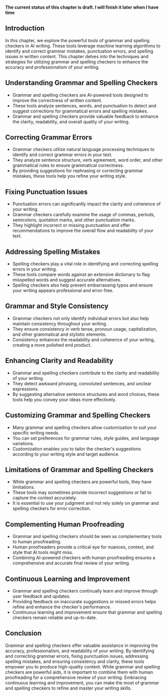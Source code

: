 **The current status of this chapter is draft. I will finish it later when I have time**

Introduction
------------

In this chapter, we explore the powerful tools of grammar and spelling checkers in AI writing. These tools leverage machine learning algorithms to identify and correct grammar mistakes, punctuation errors, and spelling issues in written content. This chapter delves into the techniques and strategies for utilizing grammar and spelling checkers to enhance the accuracy and professionalism of your writing.

Understanding Grammar and Spelling Checkers
-------------------------------------------

* Grammar and spelling checkers are AI-powered tools designed to improve the correctness of written content.
* These tools analyze sentences, words, and punctuation to detect and suggest corrections for grammatical errors and spelling mistakes.
* Grammar and spelling checkers provide valuable feedback to enhance the clarity, readability, and overall quality of your writing.

Correcting Grammar Errors
-------------------------

* Grammar checkers utilize natural language processing techniques to identify and correct grammar errors in your text.
* They analyze sentence structure, verb agreement, word order, and other grammatical rules to ensure grammatical correctness.
* By providing suggestions for rephrasing or correcting grammar mistakes, these tools help you refine your writing style.

Fixing Punctuation Issues
-------------------------

* Punctuation errors can significantly impact the clarity and coherence of your writing.
* Grammar checkers carefully examine the usage of commas, periods, semicolons, quotation marks, and other punctuation marks.
* They highlight incorrect or missing punctuation and offer recommendations to improve the overall flow and readability of your text.

Addressing Spelling Mistakes
----------------------------

* Spelling checkers play a vital role in identifying and correcting spelling errors in your writing.
* These tools compare words against an extensive dictionary to flag misspelled words and suggest accurate alternatives.
* Spelling checkers also help prevent embarrassing typos and ensure your writing appears professional and error-free.

Grammar and Style Consistency
-----------------------------

* Grammar checkers not only identify individual errors but also help maintain consistency throughout your writing.
* They ensure consistency in verb tense, pronoun usage, capitalization, and other grammatical and stylistic elements.
* Consistency enhances the readability and coherence of your writing, creating a more polished end product.

Enhancing Clarity and Readability
---------------------------------

* Grammar and spelling checkers contribute to the clarity and readability of your writing.
* They detect awkward phrasing, convoluted sentences, and unclear expressions.
* By suggesting alternative sentence structures and word choices, these tools help you convey your ideas more effectively.

Customizing Grammar and Spelling Checkers
-----------------------------------------

* Many grammar and spelling checkers allow customization to suit your specific writing needs.
* You can set preferences for grammar rules, style guides, and language variations.
* Customization enables you to tailor the checker's suggestions according to your writing style and target audience.

Limitations of Grammar and Spelling Checkers
--------------------------------------------

* While grammar and spelling checkers are powerful tools, they have limitations.
* These tools may sometimes provide incorrect suggestions or fail to capture the context accurately.
* It is essential to use your judgment and not rely solely on grammar and spelling checkers for error correction.

Complementing Human Proofreading
--------------------------------

* Grammar and spelling checkers should be seen as complementary tools to human proofreading.
* Human proofreaders provide a critical eye for nuances, context, and style that AI tools might miss.
* Combining AI-powered checkers with human proofreading ensures a comprehensive and accurate final review of your writing.

Continuous Learning and Improvement
-----------------------------------

* Grammar and spelling checkers continually learn and improve through user feedback and updates.
* Providing feedback on inaccurate suggestions or missed errors helps refine and enhance the checker's performance.
* Continuous learning and improvement ensure that grammar and spelling checkers remain reliable and up-to-date.

Conclusion
----------

Grammar and spelling checkers offer valuable assistance in improving the accuracy, professionalism, and readability of your writing. By identifying and correcting grammar errors, fixing punctuation issues, addressing spelling mistakes, and ensuring consistency and clarity, these tools empower you to produce high-quality content. While grammar and spelling checkers are powerful aids, it is important to combine them with human proofreading for a comprehensive review of your writing. Embracing continuous learning and improvement, you can make the most of grammar and spelling checkers to refine and master your writing skills.
